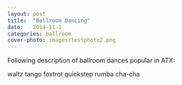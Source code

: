 ```yaml
---
layout: post
title:  "Ballroom Dancing"
date:   2014-11-1
categories: ballroom
cover-photo: images/testphoto2.png
---
```


Following description of ballroom dances popular in ATX:

waltz
tango
foxtrot
quickstep
rumba
cha-cha